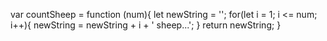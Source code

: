 var countSheep = function (num){
 let newString = '';
   for(let i = 1; i <= num; i++){
     newString = newString  + i + ' sheep...';
   } 
   return newString;
}
  